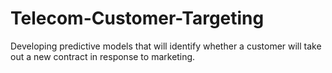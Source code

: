 # Telecom-Customer-Targeting
Developing predictive models that will identify whether a customer will take out a new contract in response to marketing.
